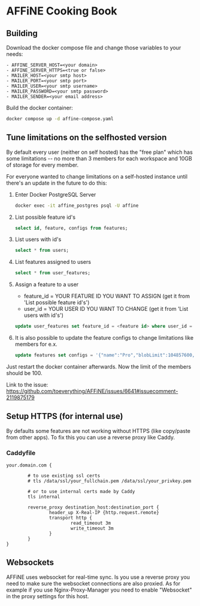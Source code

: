 # AFFiNE Cooking Book

## Building

Download the docker compose file and change those variables to your needs:

```
- AFFINE_SERVER_HOST=<your domain>
- AFFINE_SERVER_HTTPS=<true or false>
- MAILER_HOST=<your smtp host>
- MAILER_PORT=<your smtp port>
- MAILER_USER=<your smtp username>
- MAILER_PASSWORD=<your smtp password>
- MAILER_SENDER=<your email address>
```

Build the docker container:

```bash
docker compose up -d affine-compose.yaml
```

## Tune limitations on the selfhosted version
By default every user (neither on self hosted) has the "free plan" which has some limitations -- no more than 3 members for each workspace and 10GB of storage for every member.

For everyone wanted to change limitations on a self-hosted instance until there's an update in the future to do this:

1. Enter Docker PostgreSQL Server
    ```bash
    docker exec -it affine_postgres psql -U affine
    ```

2. List possible feature id's
    ```sql
    select id, feature, configs from features;
    ```

3. List users with id's
    ```sql
    select * from users;
    ```

4. List features assigned to users
    ```sql
    select * from user_features;
    ```

5. Assign a feature to a user
    * feature_id = YOUR FEATURE ID YOU WANT TO ASSIGN (get it from 'List possible feature id's')
    * user_id = YOUR USER ID YOU WANT TO CHANGE (get it from 'List users with id's')

    ```sql
    update user_features set feature_id = <feature id> where user_id = <user id>;
    ```

6. It is also possible to update the feature configs to change limitations like members for e.x.

    ```sql
    update features set configs = '{"name":"Pro","blobLimit":104857600,"storageQuota":107374182400,"historyPeriod":2592000000,"memberLimit":100,"copilotActionLimit":10}' where id = 14;
    ```

Just restart the docker container afterwards. Now the limit of the members should be 100.

Link to the issue: https://github.com/toeverything/AFFiNE/issues/6641#issuecomment-2119875179

## Setup HTTPS (for internal use)
By defaults some features are not working without HTTPS (like copy/paste from other apps). To fix this you can use a reverse proxy like Caddy.


### Caddyfile

```
your.domain.com {

        # to use existing ssl certs
        # tls /data/ssl/your_fullchain.pem /data/ssl/your_privkey.pem

        # or to use internal certs made by Caddy
        tls internal
        
        reverse_proxy destination_host:destination_port {
                header_up X-Real-IP {http.request.remote}
                transport http {
                        read_timeout 3m
                        write_timeout 3m
                }
        }
}
```

## Websockets
AFFiNE uses websocket for real-time sync. Is you use a reverse proxy you need to make sure the websocket connections are also proxied. As for example if you use Nginx-Proxy-Manager you need to enable "Websocket" in the proxy settings for this host.